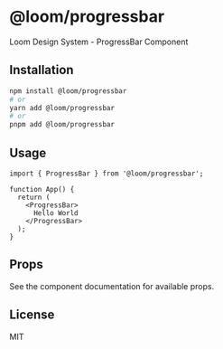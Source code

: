 # @loom/progressbar

Loom Design System - ProgressBar Component

## Installation

```bash
npm install @loom/progressbar
# or
yarn add @loom/progressbar
# or
pnpm add @loom/progressbar
```

## Usage

```tsx
import { ProgressBar } from '@loom/progressbar';

function App() {
  return (
    <ProgressBar>
      Hello World
    </ProgressBar>
  );
}
```

## Props

See the component documentation for available props.

## License

MIT
